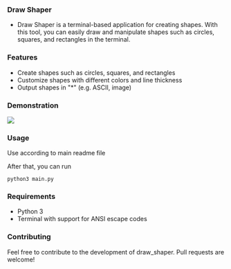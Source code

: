 ### Draw Shaper
- Draw Shaper is a terminal-based application for creating shapes. With this tool, you can easily draw and manipulate shapes such as circles, squares, and rectangles in the terminal.

### Features
- Create shapes such as circles, squares, and rectangles
- Customize shapes with different colors and line thickness
- Output shapes in "*" (e.g. ASCII, image)

### Demonstration

![](https://media.giphy.com/media/IxVWTIb3t3uAcIuTDC/giphy.gif)

### Usage

Use according to main readme file

After that, you can run 

```
python3 main.py
```

### Requirements
- Python 3
- Terminal with support for ANSI escape codes
### Contributing
Feel free to contribute to the development of draw_shaper. Pull requests are welcome!
